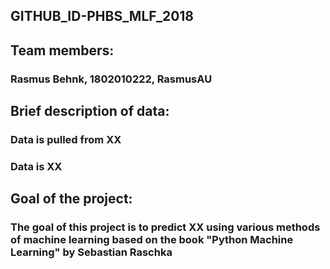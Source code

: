 ## GITHUB_ID-PHBS_MLF_2018

## Team members:
### Rasmus Behnk, 1802010222, RasmusAU

## Brief description of data:
### Data is pulled from XX
### Data is XX 

## Goal of the project:
### The goal of this project is to predict XX using various methods of machine learning based on the book "Python Machine Learning" by Sebastian Raschka
